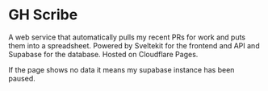 # GH Scribe
A web service that automatically pulls my recent PRs for work and puts them into a spreadsheet. Powered by Sveltekit for the frontend and API and Supabase for the database. Hosted on Cloudflare Pages.

If the page shows no data it means my supabase instance has been paused.

